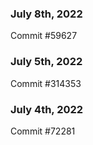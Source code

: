 ### July 8th, 2022

Commit #59627

### July 5th, 2022

Commit #314353


### July 4th, 2022

Commit #72281
